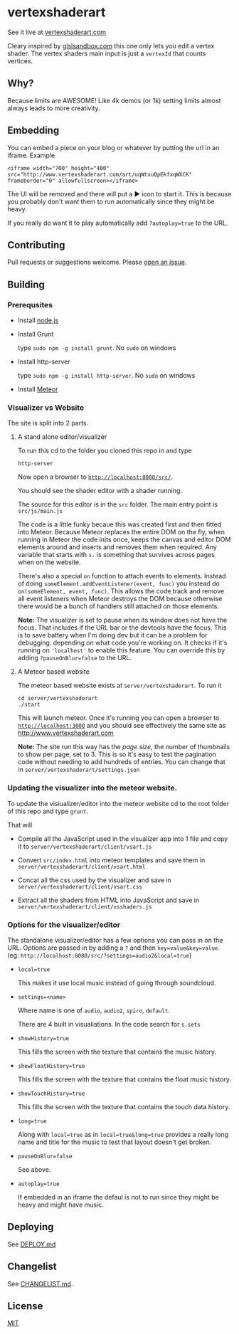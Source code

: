 ﻿# vertexshaderart

See it live at [vertexshaderart.com](http://vertexshaderart.com)

Cleary inspired by [glslsandbox.com](http://glslsandbox.com) this one
only lets you edit a vertex shader. The vertex shaders main input is
just a `vertexId` that counts vertices.

## Why?

Because limits are AWESOME! Like 4k demos (or 1k) setting limits
almost always leads to more creativity.

## Embedding

You can embed a piece on your blog or whatever by putting the url in an iframe. Example

    <iframe width="700" height="400" src="http://www.vertexshaderart.com/art/uqWtxuQpEkfxqWXCK" frameborder="0" allowfullscreen></iframe>

The UI will be removed and there will put a ▶ icon to start it.
This is because you probably don't want them to run automatically
since they might be heavy.

If you really do want it to play automatically add `?autoplay=true` to
the URL.

## Contributing

Pull requests or suggestions welcome. Please [open an issue](http://github.com/greggman.com/vertexshaderart/issues).

## Building

### Prerequsites

*   Install [node.js](http://nodejs.org)

*   Install Grunt

    type `sudo npm -g install grunt`.  No `sudo` on windows

*   Install http-server

    type `sudo npm -g install http-server`. No `sudo` on windows

*   Install [Meteor](http://meteor.com)

### Visualizer vs Website

The site is split into 2 parts.

1.  A stand alone editor/visualizer

    To run this cd to the folder you cloned this repo in and type

        http-server

    Now open a browser to [`http://localhost:8080/src/`](http://localhost:8080/src/).

    You should see the shader editor with a shader running.

    The source for this editor is in the `src` folder. The main entry point is
    `src/js/main.js`

    The code is a little funky becaue this was created first and then fitted into
    Meteor. Because Meteor replaces the entire DOM on the fly, when running in Meteor
    the code inits once, keeps the canvas and editor DOM elements around and inserts
    and removes them when required. Any variable that starts with `s.` is something
    that survives across pages when on the website.

    There's also a special `on` function to attach events to elements. Instead of
    doing `someElement.addEventListener(event, func)` you instead do
    `on(someElement, event, func)`. This allows the code track and remove all event listeners
    when Meteor destroys the DOM because otherwise there would be a bunch of handlers
    still attached on those elements.

    **Note:** The visualizer is set to pause when its window does not have the focus.
    That includes if the URL bar or the devtools have the focus.
    This is to save battery when I'm doing dev but it can be a problem for debugging.
    depending on what code you're working on. It checks if it's running on
    `'localhost'` to enable this feature. You can override this by adding
    `?pauseOnBlur=false` to the URL.

2.  A Meteor based website

    The meteor based website exists at `server/vertexshaderart`. To run it

        cd server/vertexshaderart
        ./start

    This will launch meteor. Once it's running you can open a browser to
    [`http://localhost:3000`](http://localhost:3000) and you should see effectively
    the same site as http://www.vertexshaderart.com

    **Note:** The site run this way has the *page size*, the number of thumbnails to show per page,
    set to 3. This is so it's easy to test the pagination code without needing
    to add hundreds of entries. You can change that in `server/vertexshaderart/settings.json`

### Updating the visualizer into the meteor website.

To update the visiualizer/editor into the meteor website cd to the root folder of this repo
and type `grunt`.

That will

*   Compile all the JavaScript used in the visualizer app into 1 file and copy it
    to `server/vertexshaderart/client/vsart.js`

*   Convert `src/index.html` into meteor templates and save them in
    `server/vertexshaderart/client/vsart.html`

*   Concat all the css used by the visualizer and save in
    `server/vertexshaderart/client/vsart.css`

*   Extract all the shaders from HTML into JavaScript and save in
    `server/vertexshaderart/client/vsshaders.js`

### Options for the visualizer/editor

The standalone visualizer/editor has a few options you can pass in on the URL. Options
are passed in by adding a `?` and then `key=value&key=value`.
(eg: `http://localhost:8080/src/?settings=audio2&local=true`)

*   `local=true`

    This makes it use local music instead of going through soundcloud.

*   `settings=<name>`

    Where name is one of `audio`, `audio2`, `spiro`, `default`.

    There are 4 built in visualiations. In the code search for `s.sets`

*   `showHistory=true`

    This fills the screen with the texture that contains the music history.

*   `showFloatHistory=true`

    This fills the screen with the texture that contains the float music history.

*   `showTouchHistory=true`

    This fills the screen with the texture that contains the touch data history.

*   `long=true`

    Along with `local=true` as in `local=true&long=true` provides a really long
    name and title for the music to test that layout doesn't get broken.

*   `pauseOnBlur=false`

    See above.

*   `autoplay=true`

    If embedded in an iframe the defaul is not to run since they
    might be heavy and might have music.

## Deploying

See [DEPLOY.md](DEPLOY.md)

## Changelist

See [CHANGELIST.md](CHANGELIST.md).

## License

[MIT](LICENSE.md)


